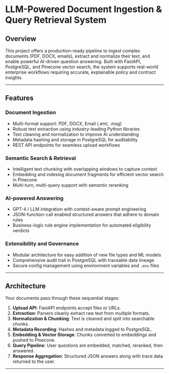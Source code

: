 # LLM-Powered Document Ingestion & Query Retrieval System

## Overview

This project offers a production-ready pipeline to ingest complex documents (PDF, DOCX, emails), extract and normalize their text, and enable powerful AI-driven question answering. Built with FastAPI, PostgreSQL, and Pinecone vector search, the system supports real-world enterprise workflows requiring accurate, explainable policy and contract insights.

---

## Features

### Document Ingestion
- Multi-format support: PDF, DOCX, Email (.eml, .msg)
- Robust text extraction using industry-leading Python libraries
- Text cleaning and normalization to improve AI understanding
- Metadata hashing and storage in PostgreSQL for auditability
- REST API endpoints for seamless upload workflows

### Semantic Search & Retrieval
- Intelligent text chunking with overlapping windows to capture context
- Embedding and indexing document fragments for efficient vector search in Pinecone
- Multi-turn, multi-query support with semantic reranking

### AI-powered Answering
- GPT-4 / LLM integration with context-aware prompt engineering
- JSON-function-call enabled structured answers that adhere to domain rules
- Business-logic rule engine implementation for automated eligibility verdicts

### Extensibility and Governance
- Modular architecture for easy addition of new file types and ML models
- Comprehensive audit trail in PostgreSQL with traceable data lineage
- Secure config management using environment variables and `.env` files

---

## Architecture

Your documents pass through these sequential stages:

1. **Upload API**: FastAPI endpoints accept files or URLs.
2. **Extraction**: Parsers cleanly extract raw text from multiple formats.
3. **Normalization & Chunking**: Text is cleaned and split into searchable chunks.
4. **Metadata Recording**: Hashes and metadata logged to PostgreSQL.
5. **Embedding & Vector Storage**: Chunks converted to embeddings and pushed to Pinecone.
6. **Query Pipeline**: User questions are embedded, matched, reranked, then answered.
7. **Response Aggregation**: Structured JSON answers along with trace data returned to the user.

---
